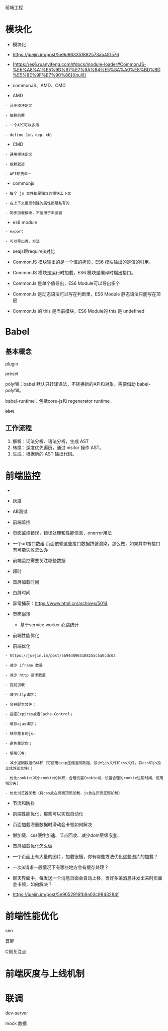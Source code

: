  前端工程

# 模块化

* 模块化

* https://juejin.im/post/5e9d963351882573ab451576

* [https://es6.ruanyifeng.com/#docs/module-loader#CommonJS-%E6%A8%A1%E5%9D%97%E7%9A%84%E5%8A%A0%E8%BD%BD%E5%8E%9F%E7%90%86]((null))

* commonJS、AMD、CMD

* AMD

```
- 异步模块定义
```

```
- 依赖前置
```

```
- 一个API可以多用
```

```
- define（id，dep，cb）
```

* CMD

```
- 通用模块定义
```

```
- 依赖就近
```

```
- API职责单一
```

* commonjs

```
- 每个 js 文件都是独立的模块上下文
```

```
- 在上下文里面创建的属性都是私有的
```

```
- 同步加载模块，不适用于浏览器
```

* es6 module

```
- export
```

```
- 可以导出类、方法
```

* seajs跟requirejs对比

* CommonJS 模块输出的是一个值的拷贝，ES6 模块输出的是值的引用。

* CommonJS 模块是运行时加载，ES6 模块是编译时输出接口。

* CommonJs 是单个值导出，ES6 Module可以导出多个

* CommonJs 是动态语法可以写在判断里，ES6 Module 静态语法只能写在顶层

* CommonJs 的 this 是当前模块，ES6 Module的 this 是 undefined

# Babel

## 基本概念
plugin

preset

polyfill：babel 默认只转译语法，不转换新的API和对象。需要借助 babel-polyfill。

babel-runtime：包括core-js和 regenerator runtime。

~~bbrt~~

## 工作流程

1. 解析：词法分析、语法分析，生成 AST
2. 转换：深度优先遍历，通过 visitor 操作 AST。
3. 生成：根据新的 AST 输出代码。

# 前端监控

* 

* 灰度

* AB测试

* 前端监控

* 页面监控错误，错误处理和性能信息，onerror用法

* 一个url接口数组 页面依赖这些接口数据拼装渲染，怎么做，如果其中有接口有可能失败怎么办

* 前端监控需要关注哪些数据

* 超时

* 首屏加载时间

* 白屏时间

* 异常捕获：https://www.html.cn/archives/5014

* 页面崩溃
	* 基于service worker 心跳统计

* 前端性能优化

* 前端优化

```
- https://juejin.im/post/5b94d8965188255c5a0cdc02
```

```
- 减少 iframe 数量
```

```
- 减少 http 请求数量
```

```
- 提前加载
```

```
- 减少http请求；
```

```
- 合并脚本文件；
```

```
- 指定Expires或者Cache-Control；
```

```
- 缓存ajax请求；
```

```
- 移除重复的js;
```

```
- 避免重定向；
```

```
- 使用CDN；
```

```
- 减小返回数据的体积（可使用gzip压缩返回数据，最小化js文件和css文件，将css和js独立成外部文件）；
```

```
- 优化cookie(减小cookie的体积，合理设置Cookie域，设置合理的cookie过期时间，使用域分离)
```

```
- 优化浏览器加载（将css放在页面顶部加载，js放在页面底部加载）
```

* 节流和防抖

* 前端性能优化，那些可以实现自动化

* 页面加载海量数据时滑动会卡顿如何解决

* 懒加载、css硬件加速、节点回收、减少dom层级嵌套、

* 首屏加载优化怎么做

* 一个页面上有大量的图片，加载很慢，你有哪些方法优化这些图片的加载？

* 一次js请求一般情况下有哪些地方会有缓存处理？

* 聊天界面中，每发送一个消息页面会自动上移，当好多条消息并发出来时页面会卡顿，如何解决？

* https://juejin.im/post/5e9052916fb9a03c9843284f

# 前端性能优化
seo

首屏

C侧关注点

# 前端灰度与上线机制

# 联调
dev-server

mock 数据
